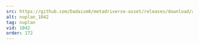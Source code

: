 ```yaml
---
src: https://github.com/Dadaism6/metadriverse-asset/releases/download/assetsv1.0.4/nuplan_1042.mp4
alt: nuplan_1042
tag: nuplan
vid: 1042
order: 172
---
```

